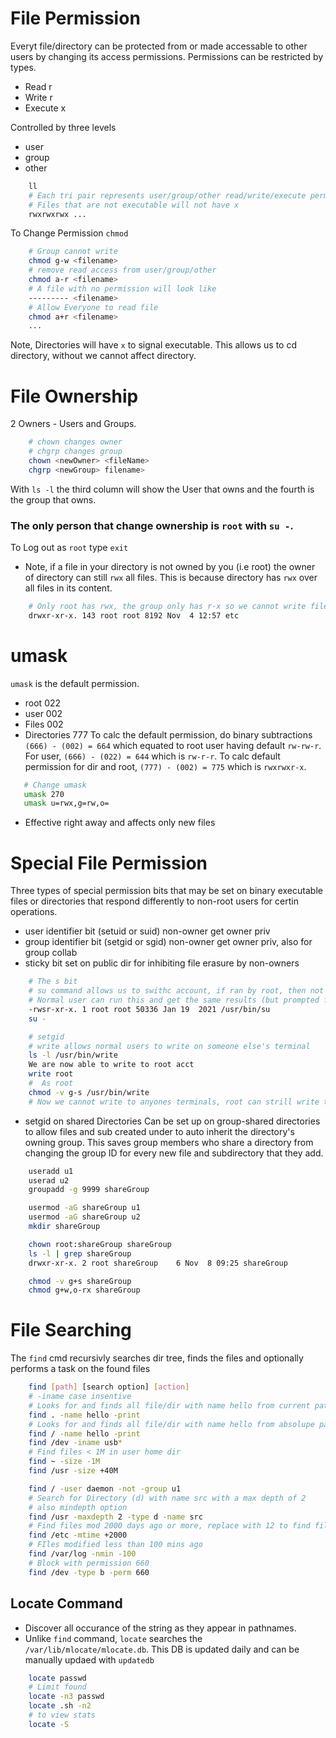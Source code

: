 # File Permission

Everyt file/directory can be protected from or made accessable to other users
by changing its access permissions. Permissions can be restricted by types.

- Read r
- Write r
- Execute x

Controlled by three levels

- user
- group
- other

```bash
    ll
    # Each tri pair represents user/group/other read/write/execute permission
    # Files that are not executable will not have x
    rwxrwxrwx ...
```

To Change Permission `chmod`

```bash
    # Group cannot write
    chmod g-w <filename>
    # remove read access from user/group/other
    chmod a-r <filename>
    # A file with no permission will look like
    --------- <filename>
    # Allow Everyone to read file
    chmod a+r <filename>
    ...
```

Note, Directories will have `x` to signal executable. This allows us to cd directory, without we cannot affect directory.

# File Ownership

2 Owners - Users and Groups.

```bash
    # chown changes owner
    # chgrp changes group
    chown <newOwner> <fileName>
    chgrp <newGroup> filename>
```

With `ls -l` the third column will show the User that owns and the fourth is the group that owns.

### The only person that change ownership is `root` with `su -`.

To Log out as `root` type `exit`

- Note, if a file in your directory is not owned by you (i.e root) the owner of directory can still `rwx` all files. This is because directory has `rwx` over all files in its content.

```bash
    # Only root has rwx, the group only has r-x so we cannot write files
    drwxr-xr-x. 143 root root 8192 Nov  4 12:57 etc
```

# umask

`umask` is the default permission.

- root 022
- user 002
- Files 002
- Directories 777
  To calc the default permission, do binary subtractions `(666) - (002) = 664` which equated to root user having default `rw-rw-r`. For user, `(666) - (022) = 644` which is `rw-r-r`.
  To calc default permission for dir and root, `(777) - (002) = 775` which is
  `rwxrwxr-x`.

```bash
   # Change umask
   umask 270
   umask u=rwx,g=rw,o=
```

- Effective right away and affects only new files

# Special File Permission

Three types of special permission bits that may be set on binary executable files or directories that respond differently to non-root users for certin operations.

- user identifier bit (setuid or suid) non-owner get owner priv
- group identifier bit (setgid or sgid) non-owner get owner priv, also for group collab
- sticky bit set on public dir for inhibiting file erasure by non-owners

```bash
    # The s bit
    # su command allows us to swithc account, if ran by root, then not prompt for password
    # Normal user can run this and get the same results (but prompted for passwd)
    -rwsr-xr-x. 1 root root 50336 Jan 19  2021 /usr/bin/su
    su -
```

```bash
    # setgid
    # write allows normal users to write on someone else's terminal
    ls -l /usr/bin/write
    We are now able to write to root acct
    write root
    #  As root
    chmod -v g-s /usr/bin/write
    # Now we cannot write to anyones terminals, root can strill write to any
```

- setgid on shared Directories
  Can be set up on group-shared directories to allow files and sub created under to auto inherit the directory's owning group. This saves group members who share a directory from changing the group ID for every new file and subdirectory that they add.

```bash
    useradd u1
    userad u2
    groupadd -g 9999 shareGroup

    usermod -aG shareGroup u1
    usermod -aG shareGroup u2
    mkdir shareGroup

    chown root:shareGroup shareGroup
    ls -l | grep shareGroup
    drwxr-xr-x. 2 root shareGroup    6 Nov  8 09:25 shareGroup

    chmod -v g+s shareGroup
    chmod g+w,o-rx shareGroup
```

# File Searching

The `find` cmd recursivly searches dir tree, finds the files and optionally performs a task on the found files

```bash
    find [path] [search option] [action]
    # -iname case insentive
    # Looks for and finds all file/dir with name hello from current path
    find . -name hello -print
    # Looks for and finds all file/dir with name hello from absolupe path
    find / -name hello -print
    find /dev -iname usb*
    # Find files < 1M in user home dir
    find ~ -size -1M
    find /usr -size +40M

    find / -user daemon -not -group u1
    # Search for Directory (d) with name src with a max depth of 2
    # also mindepth option
    find /usr -maxdepth 2 -type d -name src
    # Find files mod 2000 days ago or more, replace with 12 to find files mod 12
    find /etc -mtime +2000
    # FIles modified less than 100 mins ago
    find /var/log -nmin -100
    # Block with permission 660
    find /dev -type b -perm 660
```

## Locate Command

- Discover all occurance of the string as they appear in pathnames.
- Unlike `find` command, `locate` searches the `/var/lib/mlocate/mlocate.db`. This DB is updated daily and can be manually updaed with `updatedb`

```bash
    locate passwd
    # Limit found
    locate -n3 passwd
    locate .sh -n2
    # to view stats
    locate -S
```
